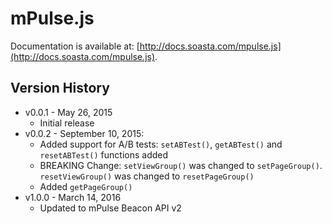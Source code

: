 # mPulse.js

Documentation is available at: [http://docs.soasta.com/mpulse.js](http://docs.soasta.com/mpulse.js).

## Version History

* v0.0.1 - May 26, 2015
    * Initial release
* v0.0.2 - September 10, 2015:
    * Added support for A/B tests: `setABTest()`, `getABTest()` and `resetABTest()` functions added
    * BREAKING Change: `setViewGroup()` was changed to `setPageGroup()`.  `resetViewGroup()` was changed to `resetPageGroup()`
    * Added `getPageGroup()`
* v1.0.0 - March 14, 2016
    * Updated to mPulse Beacon API v2

